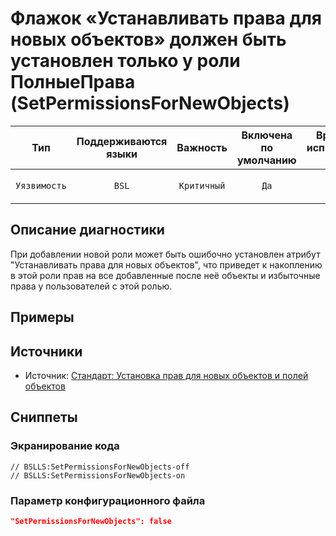 # Флажок «Устанавливать права для новых объектов» должен быть установлен только у роли ПолныеПрава (SetPermissionsForNewObjects)

 Тип | Поддерживаются<br>языки | Важность | Включена<br>по умолчанию | Время на<br>исправление (мин) | Тэги 
 :-: | :-: | :-: | :-: | :-: | :-: 
 `Уязвимость` | `BSL` | `Критичный` | `Да` | `1` | `standard`<br>`badpractice`<br>`design` 

<!-- Блоки выше заполняются автоматически, не трогать -->
## Описание диагностики
При добавлении новой роли может быть ошибочно установлен атрибут "Устанавливать права для новых объектов", что приведет к накоплению в этой роли прав на все добавленные после неё объекты и избыточные права у пользователей с этой ролью.

## Примеры
<!-- В данном разделе приводятся примеры, на которые диагностика срабатывает, а также можно привести пример, как можно исправить ситуацию -->

## Источники

* Источник: [Стандарт: Установка прав для новых объектов и полей объектов](https://its.1c.ru/db/v8std/content/532/hdoc)

## Сниппеты

<!-- Блоки ниже заполняются автоматически, не трогать -->
### Экранирование кода

```bsl
// BSLLS:SetPermissionsForNewObjects-off
// BSLLS:SetPermissionsForNewObjects-on
```

### Параметр конфигурационного файла

```json
"SetPermissionsForNewObjects": false
```
